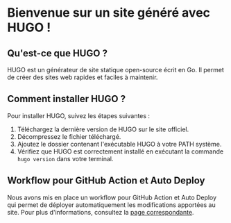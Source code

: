# Bienvenue sur un site généré avec HUGO !

## Qu'est-ce que HUGO ?

HUGO est un générateur de site statique open-source écrit en Go. Il permet de créer des sites web rapides et faciles à maintenir.

## Comment installer HUGO ?

Pour installer HUGO, suivez les étapes suivantes :

1. Téléchargez la dernière version de HUGO sur le site officiel.
2. Décompressez le fichier téléchargé.
3. Ajoutez le dossier contenant l'exécutable HUGO à votre PATH système.
4. Vérifiez que HUGO est correctement installé en exécutant la commande `hugo version` dans votre terminal.

## Workflow pour GitHub Action et Auto Deploy

Nous avons mis en place un workflow pour GitHub Action et Auto Deploy qui permet de déployer automatiquement les modifications apportées au site. Pour plus d'informations, consultez la [page correspondante](/workflows).

